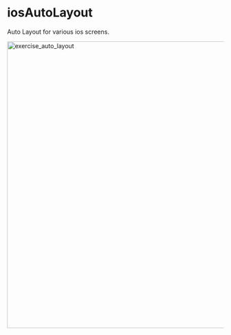 # iosAutoLayout

Auto Layout for various ios screens.

<img width="667" alt="exercise_auto_layout" src="https://cloud.githubusercontent.com/assets/20878598/18033404/b1d06f54-6d23-11e6-978c-b14125a8d7af.png">
